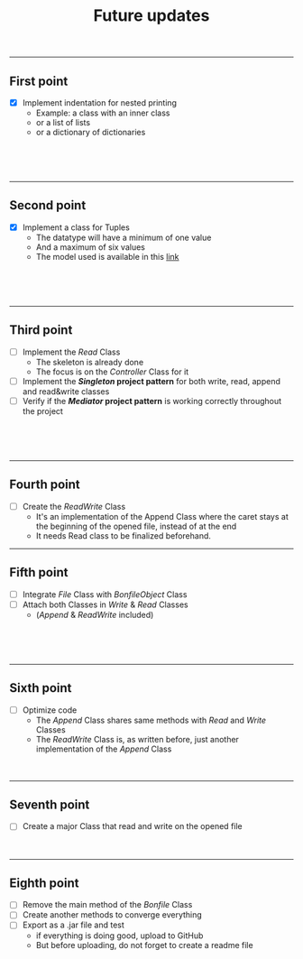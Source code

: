 <header>

# Future updates
</header>

<article>
<hr>

## First point
- [X] Implement indentation for nested printing
  * Example: a class with an inner class
  * or a list of lists
  * or a dictionary of dictionaries
<br>
<br>
<br>
</article>

<article>
<hr>

## Second point
- [X] Implement a class for Tuples
  * The datatype will have a minimum of one value
  * And a maximum of six values
  * The model used is available in this [link](https://medium.com/@mgm06bm/tuples-in-java-17-c911c9431ed9)
<br>
<br>
<br>
</article>

<article>
<hr>

## Third point
- [ ] Implement the *Read* Class
  * The skeleton is already done
  * The focus is on the *Controller* Class for it
- [ ] Implement the ***Singleton* project pattern** for both write, read, append and read&write classes
- [ ] Verify if the ***Mediator* project pattern** is working correctly throughout the project
<br>
<br>
<br>
</article>

<article>
<hr>

## Fourth point
- [ ] Create the *ReadWrite* Class
  * It's an implementation of the Append Class where the caret stays at the beginning of the opened file, instead of at the end
  * It needs Read class to be finalized beforehand.
</article>

<article>
<hr>

## Fifth point
- [ ] Integrate *File* Class with *BonfileObject* Class
- [ ] Attach both Classes in *Write* & *Read* Classes
  * (*Append* & *ReadWrite* included)
<br>
<br>
<br>
</article>

<article>
<hr>

## Sixth point
- [ ] Optimize code
  * The *Append* Class shares same methods with *Read* and *Write* Classes
  * The *ReadWrite* Class is, as written before, just another implementation of the *Append* Class
    <br>
    <br>
    <br>
</article>

<article>
<hr>

## Seventh point
- [ ] Create a major Class that read and write on the opened file
  <br>
  <br>
  <br>
</article>

<article>
<hr>

## Eighth point
- [ ] Remove the main method of the *Bonfile* Class
- [ ] Create another methods to converge everything
- [ ] Export as a .jar file and test
  * if everything is doing good, upload to GitHub
  * But before uploading, do not forget to create a readme file
    <br>
    <br>
    <br>
</article>
